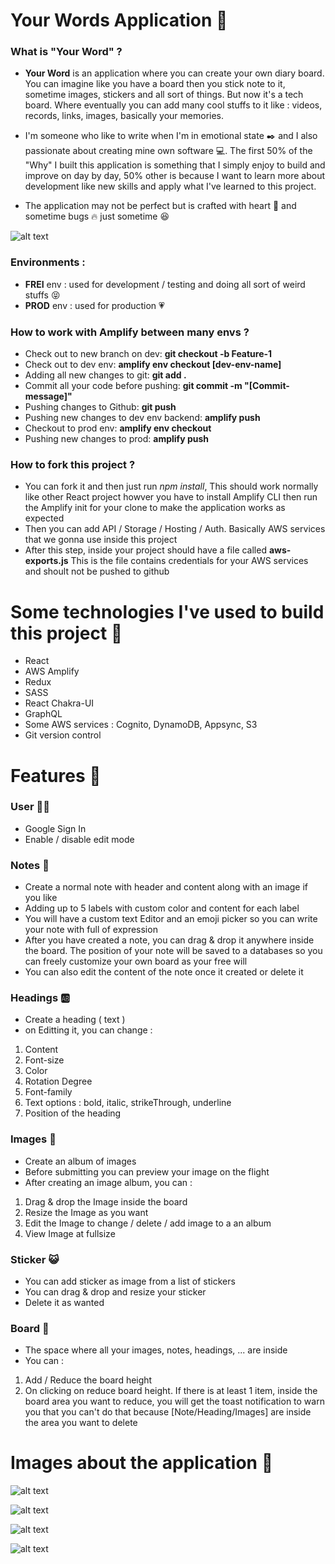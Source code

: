 # Your Words Application :page_with_curl:

### What is "Your Word" ?

- **Your Word** is an application where you can create your own diary board. You can imagine like you have a board then you stick note to it, sometime images, stickers and all sort of things. But now it's a tech board. Where eventually you can add many cool stuffs to it like : videos, records, links, images, basically your memories.

- I'm someone who like to write when I'm in emotional state :black_nib: and I also passionate about creating mine own software :computer:. The first 50% of the "Why" I built this application is something that I simply enjoy to build and improve on day by day, 50% other is because I want to learn more about development like new skills and apply what I've learned to this project.

- The application may not be perfect but is crafted with heart :raised_hands: and sometime bugs :fire: just sometime :satisfied:

![alt text](https://github.com/Tris-909/Your-Words/blob/master/src/github/images/roadmap.png)

### Environments :

- **FREI** env : used for development / testing and doing all sort of weird stuffs :stuck_out_tongue_closed_eyes:
- **PROD** env : used for production :heartpulse:

### How to work with Amplify between many envs ?

- Check out to new branch on dev: **git checkout -b Feature-1**
- Check out to dev env: **amplify env checkout [dev-env-name]**
- Adding all new changes to git: **git add .**
- Commit all your code before pushing: **git commit -m "[Commit-message]"**
- Pushing changes to Github: **git push**
- Pushing new changes to dev env backend: **amplify push**
- Checkout to prod env: **amplify env checkout <env-name>**
- Pushing new changes to prod: **amplify push**

### How to fork this project ?

- You can fork it and then just run _npm install_, This should work normally like other React project howver you have to install Amplify CLI then run the Amplify init for your clone to make the application works as expected
- Then you can add API / Storage / Hosting / Auth. Basically AWS services that we gonna use inside this project
- After this step, inside your project should have a file called **aws-exports.js** This is the file contains credentials for your AWS services and shoult not be pushed to github

# Some technologies I've used to build this project :gem:

- React
- AWS Amplify
- Redux
- SASS
- React Chakra-UI
- GraphQL
- Some AWS services : Cognito, DynamoDB, Appsync, S3
- Git version control

# Features :rainbow:

### User :pouting_man:

- Google Sign In
- Enable / disable edit mode

### Notes :memo:

- Create a normal note with header and content along with an image if you like
- Adding up to 5 labels with custom color and content for each label
- You will have a custom text Editor and an emoji picker so you can write your note with full of expression
- After you have created a note, you can drag & drop it anywhere inside the board. The position of your note will be saved to a databases so you can freely customize your own board as your free will
- You can also edit the content of the note once it created or delete it

### Headings :ab:

- Create a heading ( text )
- on Editting it, you can change :

1. Content
2. Font-size
3. Color
4. Rotation Degree
5. Font-family
6. Text options : bold, italic, strikeThrough, underline
7. Position of the heading

### Images :art:

- Create an album of images
- Before submitting you can preview your image on the flight
- After creating an image album, you can :

1. Drag & drop the Image inside the board
2. Resize the Image as you want
3. Edit the Image to change / delete / add image to a an album
4. View Image at fullsize

### Sticker :smiley_cat:

- You can add sticker as image from a list of stickers
- You can drag & drop and resize your sticker
- Delete it as wanted

### Board :straight_ruler:

- The space where all your images, notes, headings, ... are inside
- You can :

1. Add / Reduce the board height
2. On clicking on reduce board height. If there is at least 1 item, inside the board area you want to reduce, you will get the toast notification to warn you that you can't do that because [Note/Heading/Images] are inside the area you want to delete

# Images about the application :newspaper:

![alt text](https://github.com/Tris-909/Your-Words/blob/master/src/github/images/currentstate.png)

![alt text](https://github.com/Tris-909/Your-Words/blob/master/src/github/images/image2.png)

![alt text](https://github.com/Tris-909/Your-Words/blob/master/src/github/images/image3.png)

![alt text](https://github.com/Tris-909/Your-Words/blob/master/src/github/images/image4.png)
